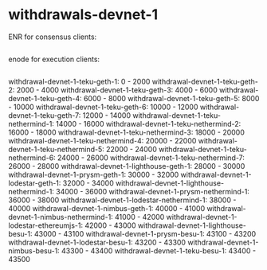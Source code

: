 # withdrawals-devnet-1

ENR for consensus clients:
```yaml
```

enode for execution clients:
```yaml
```


withdrawal-devnet-1-teku-geth-1: 0 - 2000
withdrawal-devnet-1-teku-geth-2: 2000 - 4000
withdrawal-devnet-1-teku-geth-3: 4000 - 6000
withdrawal-devnet-1-teku-geth-4: 6000 - 8000
withdrawal-devnet-1-teku-geth-5: 8000 - 10000
withdrawal-devnet-1-teku-geth-6: 10000 - 12000
withdrawal-devnet-1-teku-geth-7: 12000 - 14000
withdrawal-devnet-1-teku-nethermind-1: 14000 - 16000
withdrawal-devnet-1-teku-nethermind-2: 16000 - 18000
withdrawal-devnet-1-teku-nethermind-3: 18000 - 20000
withdrawal-devnet-1-teku-nethermind-4: 20000 - 22000
withdrawal-devnet-1-teku-nethermind-5: 22000 - 24000
withdrawal-devnet-1-teku-nethermind-6: 24000 - 26000
withdrawal-devnet-1-teku-nethermind-7: 26000 - 28000
withdrawal-devnet-1-lighthouse-geth-1: 28000 - 30000
withdrawal-devnet-1-prysm-geth-1: 30000 - 32000
withdrawal-devnet-1-lodestar-geth-1: 32000 - 34000
withdrawal-devnet-1-lighthouse-nethermind-1: 34000 - 36000
withdrawal-devnet-1-prysm-nethermind-1: 36000 - 38000
withdrawal-devnet-1-lodestar-nethermind-1: 38000 - 40000
withdrawal-devnet-1-nimbus-geth-1: 40000 - 41000
withdrawal-devnet-1-nimbus-nethermind-1: 41000 - 42000
withdrawal-devnet-1-lodestar-ethereumjs-1: 42000 - 43000
withdrawal-devnet-1-lighthouse-besu-1: 43000 - 43100
withdrawal-devnet-1-prysm-besu-1: 43100 - 43200
withdrawal-devnet-1-lodestar-besu-1: 43200 - 43300
withdrawal-devnet-1-nimbus-besu-1: 43300 - 43400
withdrawal-devnet-1-teku-besu-1: 43400 - 43500
